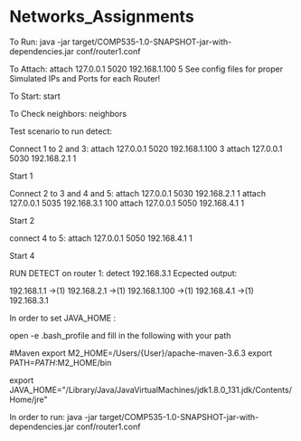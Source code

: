 # Networks_Assignments

To Run: 
java -jar target/COMP535-1.0-SNAPSHOT-jar-with-dependencies.jar conf/router1.conf

To Attach:
attach 127.0.0.1 5020 192.168.1.100 5
See config files for proper Simulated IPs and Ports for each Router!

To Start:
start

To Check neighbors:
neighbors

Test scenario to run detect:

Connect 1 to 2 and 3:
attach 127.0.0.1 5020 192.168.1.100 3
attach 127.0.0.1 5030 192.168.2.1 1

Start 1

Connect 2 to 3 and 4 and 5:
attach 127.0.0.1 5030 192.168.2.1 1
attach 127.0.0.1 5035 192.168.3.1 100
attach 127.0.0.1 5050 192.168.4.1 1

Start 2 

connect 4 to 5:
attach 127.0.0.1 5050 192.168.4.1 1

Start 4

RUN DETECT on router 1: detect 192.168.3.1
Ecpected output:

192.168.1.1 ->(1) 192.168.2.1 ->(1) 192.168.1.100 ->(1) 192.168.4.1 ->(1) 192.168.3.1









In order to set JAVA_HOME :

open -e .bash_profile and fill in the following with your path

#Maven
export M2_HOME=/Users/{User}/apache-maven-3.6.3 
export PATH=$PATH:$M2_HOME/bin

export JAVA_HOME="/Library/Java/JavaVirtualMachines/jdk1.8.0_131.jdk/Contents/Home/jre"


In order to run: 
java -jar target/COMP535-1.0-SNAPSHOT-jar-with-dependencies.jar conf/router1.conf
